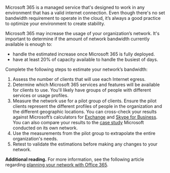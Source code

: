 Microsoft 365 is a managed service that's designed to work in any environment that has a valid internet connection. Even though there's no set bandwidth requirement to operate in the cloud, it’s always a good practice to optimize your environment to create stability.

Microsoft 365 may increase the usage of your organization’s network. It's important to determine if the amount of network bandwidth currently available is enough to:

 *  handle the estimated increase once Microsoft 365 is fully deployed.
 *  have at least 20% of capacity available to handle the busiest of days.

Complete the following steps to estimate your network’s bandwidth:

1.  Assess the number of clients that will use each Internet egress.
2.  Determine which Microsoft 365 services and features will be available for clients to use. You'll likely have groups of people with different services or usage profiles.
3.  Measure the network use for a pilot group of clients. Ensure the pilot clients represent the different profiles of people in the organization and the different geographic locations. You can cross-check your results against Microsoft’s calculators for [Exchange](https://go.microsoft.com/fwlink/p/?LinkId=321550?azure-portal=true) and [Skype for Business](https://go.microsoft.com/fwlink/p/?LinkId=321551?azure-portal=true). You can also compare your results to the [case study](https://www.microsoft.com/itshowcase/Article/Content/631/Optimizing-network-performance-for-Microsoft-Office-365?azure-portal=true) Microsoft conducted on its own network.
4.  Use the measurements from the pilot group to extrapolate the entire organization's needs.
5.  Retest to validate the estimations before making any changes to your network.

**Additional reading.** For more information, see the following article regarding [planning your network with Office 365](https://support.office.com/en-us/article/network-planning-and-performance-tuning-for-office-365-e5f1228c-da3c-4654-bf16-d163daee8848?azure-portal=true).
